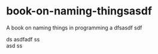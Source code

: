   # book-on-naming-thingsasdf  
A book on naming things in programming
a 
dfsasdf  sdf 

 ds 
asdfadf
ss  
asd
   ss
 

